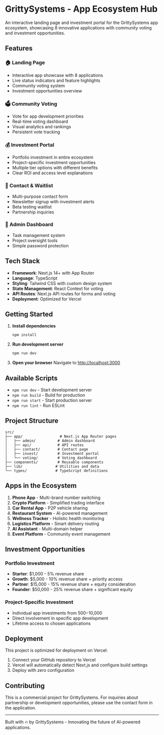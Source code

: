 # GrittySystems - App Ecosystem Hub

An interactive landing page and investment portal for the GrittySystems app ecosystem, showcasing 8 innovative applications with community voting and investment opportunities.

## Features

### 🏠 Landing Page
- Interactive app showcase with 8 applications
- Live status indicators and feature highlights
- Community voting system
- Investment opportunities overview

### 🗳️ Community Voting
- Vote for app development priorities
- Real-time voting dashboard
- Visual analytics and rankings
- Persistent vote tracking

### 💰 Investment Portal
- Portfolio investment in entire ecosystem
- Project-specific investment opportunities
- Multiple tier options with different benefits
- Clear ROI and access level explanations

### 📧 Contact & Waitlist
- Multi-purpose contact form
- Newsletter signup with investment alerts
- Beta testing waitlist
- Partnership inquiries

### 🔧 Admin Dashboard
- Task management system
- Project oversight tools
- Simple password protection

## Tech Stack

- **Framework**: Next.js 14+ with App Router
- **Language**: TypeScript
- **Styling**: Tailwind CSS with custom design system
- **State Management**: React Context for voting
- **API Routes**: Next.js API routes for forms and voting
- **Deployment**: Optimized for Vercel

## Getting Started

1. **Install dependencies**
   ```bash
   npm install
   ```

2. **Run development server**
   ```bash
   npm run dev
   ```

3. **Open your browser**
   Navigate to [http://localhost:3000](http://localhost:3000)

## Available Scripts

- `npm run dev` - Start development server
- `npm run build` - Build for production
- `npm run start` - Start production server
- `npm run lint` - Run ESLint

## Project Structure

```
src/
├── app/                 # Next.js App Router pages
│   ├── admin/          # Admin dashboard
│   ├── api/            # API routes
│   ├── contact/        # Contact page
│   ├── invest/         # Investment portal
│   └── voting/         # Voting dashboard
├── components/         # Reusable components
├── lib/               # Utilities and data
└── types/             # TypeScript definitions
```

## Apps in the Ecosystem

1. **Phone App** - Multi-brand number switching
2. **Crypto Platform** - Simplified trading interface
3. **Car Rental App** - P2P vehicle sharing
4. **Restaurant System** - AI-powered management
5. **Wellness Tracker** - Holistic health monitoring
6. **Logistics Platform** - Smart delivery routing
7. **AI Assistant** - Multi-domain helper
8. **Event Platform** - Community event management

## Investment Opportunities

### Portfolio Investment
- **Starter**: $1,000 - 5% revenue share
- **Growth**: $5,000 - 10% revenue share + priority access
- **Partner**: $15,000 - 15% revenue share + equity consideration
- **Founder**: $50,000 - 25% revenue share + significant equity

### Project-Specific Investment
- Individual app investments from $500-$10,000
- Direct involvement in specific app development
- Lifetime access to chosen applications

## Deployment

This project is optimized for deployment on Vercel:

1. Connect your GitHub repository to Vercel
2. Vercel will automatically detect Next.js and configure build settings
3. Deploy with zero configuration

## Contributing

This is a commercial project for GrittySystems. For inquiries about partnership or development opportunities, please use the contact form in the application.

---

Built with 🔥 by GrittySystems - Innovating the future of AI-powered applications.